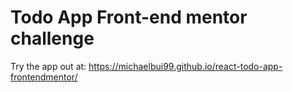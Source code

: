 # Todo App Front-end mentor challenge

Try the app out at: https://michaelbui99.github.io/react-todo-app-frontendmentor/
